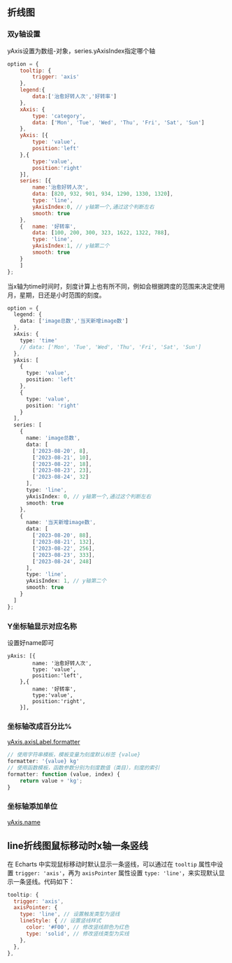 ## 折线图

### 双y轴设置

yAxis设置为数组-对象，series.yAxisIndex指定哪个轴

```js
option = {
    tooltip: {
        trigger: 'axis'
    },
    legend:{
        data:['治愈好转人次','好转率']
    },
    xAxis: {
        type: 'category',
        data: ['Mon', 'Tue', 'Wed', 'Thu', 'Fri', 'Sat', 'Sun']
    },
    yAxis: [{
        type: 'value',
        position:'left'
    },{
        type:'value',
        position:'right'
    }],
    series: [{
        name:'治愈好转人次',
        data: [820, 932, 901, 934, 1290, 1330, 1320],
        type: 'line',
        yAxisIndex:0, // y轴第一个,通过这个判断左右
        smooth: true
    },
    {   name: '好转率',
        data: [100, 200, 300, 323, 1622, 1322, 788],
        type: 'line',
        yAxisIndex:1, // y轴第二个
        smooth: true
    }
    ]
};
```

当x轴为time时间时，刻度计算上也有所不同，例如会根据跨度的范围来决定使用月，星期，日还是小时范围的刻度。

```ts
option = {
  legend: {
    data: ['image总数','当天新增image数']
  },
  xAxis: {
    type: 'time'
    // data: ['Mon', 'Tue', 'Wed', 'Thu', 'Fri', 'Sat', 'Sun']
  },
  yAxis: [
    {
      type: 'value',
      position: 'left'
    },
    {
      type: 'value',
      position: 'right'
    }
  ],
  series: [
    {
      name: 'image总数',
      data: [
        ['2023-08-20', 8],
        ['2023-08-21', 10],
        ['2023-08-22', 18],
        ['2023-08-23', 23],
        ['2023-08-24', 32]
      ],
      type: 'line',
      yAxisIndex: 0, // y轴第一个,通过这个判断左右
      smooth: true
    },
    {
      name: '当天新增image数',
      data: [
        ['2023-08-20', 88],
        ['2023-08-21', 132],
        ['2023-08-22', 256],
        ['2023-08-23', 333],
        ['2023-08-24', 248]
      ],
      type: 'line',
      yAxisIndex: 1, // y轴第二个
      smooth: true
    }
  ]
};
```



### Y坐标轴显示对应名称

设置好name即可

```tsx
yAxis: [{
        name: '治愈好转人次',
        type: 'value',
        position:'left',
    },{
        name: '好转率',
        type:'value',
        position:'right',
    }],
```



### 坐标轴改成百分比%

[yAxis.axisLabel.formatter](https://echarts.apache.org/zh/option.html#yAxis.axisLabel.formatter)

```js
// 使用字符串模板，模板变量为刻度默认标签 {value}
formatter: '{value} kg'
// 使用函数模板，函数参数分别为刻度数值（类目），刻度的索引
formatter: function (value, index) {
    return value + 'kg';
}
```



### 坐标轴添加单位

[yAxis.name](https://echarts.apache.org/zh/option.html#yAxis.name)



## line折线图鼠标移动时x轴一条竖线

在 Echarts 中实现鼠标移动时默认显示一条竖线，可以通过在 `tooltip` 属性中设置 `trigger: 'axis'`，再为 `axisPointer` 属性设置 `type: 'line'`，来实现默认显示一条竖线。代码如下：

```js
tooltip: {
  trigger: 'axis',
  axisPointer: {
    type: 'line', // 设置触发类型为竖线
    lineStyle: { // 设置竖线样式
      color: '#F00', // 修改竖线颜色为红色
      type: 'solid', // 修改竖线类型为实线
    },
  },
},
```


